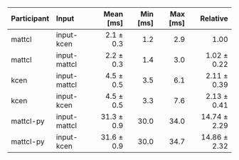 | Participant | Input | Mean [ms] | Min [ms] | Max [ms] | Relative |
|:---|:---|---:|---:|---:|---:|
| mattcl | input-kcen | 2.1 ± 0.3 | 1.2 | 2.9 | 1.00 |
| mattcl | input-mattcl | 2.2 ± 0.3 | 1.4 | 3.0 | 1.02 ± 0.22 |
| kcen | input-mattcl | 4.5 ± 0.5 | 3.5 | 6.1 | 2.11 ± 0.39 |
| kcen | input-kcen | 4.5 ± 0.5 | 3.3 | 7.6 | 2.13 ± 0.41 |
| mattcl-py | input-mattcl | 31.3 ± 0.9 | 30.0 | 34.0 | 14.74 ± 2.29 |
| mattcl-py | input-kcen | 31.6 ± 0.9 | 30.0 | 34.7 | 14.86 ± 2.32 |
